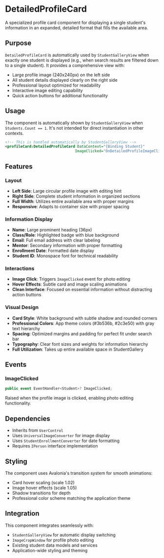 # DetailedProfileCard

A specialized profile card component for displaying a single student's information in an expanded, detailed format that fills the available area.

## Purpose

`DetailedProfileCard` is automatically used by `StudentGalleryView` when exactly one student is displayed (e.g., when search results are filtered down to a single student). It provides a comprehensive view with:

- Large profile image (240x240px) on the left side
- All student details displayed clearly on the right side
- Professional layout optimized for readability
- Interactive image editing capability
- Quick action buttons for additional functionality

## Usage

The component is automatically shown by `StudentGalleryView` when `Students.Count == 1`. It's not intended for direct instantiation in other contexts.

```xml
<!-- This is handled automatically by StudentGalleryView -->
<profileCard:DetailedProfileCard DataContext="{Binding Student}" 
                                ImageClicked="OnDetailedProfileImageClicked"/>
```

## Features

### Layout
- **Left Side**: Large circular profile image with editing hint
- **Right Side**: Complete student information in organized sections
- **Full Width**: Utilizes entire available area with proper margins
- **Responsive**: Adapts to container size with proper spacing

### Information Display
- **Name**: Large prominent heading (36px)
- **Class/Role**: Highlighted badge with blue background
- **Email**: Full email address with clear labeling
- **Mentor**: Secondary information with proper formatting
- **Enrollment Date**: Formatted date display
- **Student ID**: Monospace font for technical readability

### Interactions
- **Image Click**: Triggers `ImageClicked` event for photo editing
- **Hover Effects**: Subtle card and image scaling animations
- **Clean Interface**: Focused on essential information without distracting action buttons

### Visual Design
- **Card Style**: White background with subtle shadow and rounded corners
- **Professional Colors**: App theme colors (#3b536b, #2c3e50) with gray text hierarchy
- **Spacing**: Optimized margins and padding for perfect fit under search bar
- **Typography**: Clear font sizes and weights for information hierarchy
- **Full Utilization**: Takes up entire available space in StudentGallery

## Events

### ImageClicked
```csharp
public event EventHandler<Student>? ImageClicked;
```
Raised when the profile image is clicked, enabling photo editing functionality.

## Dependencies

- Inherits from `UserControl`
- Uses `UniversalImageConverter` for image display
- Uses `StudentEnrollmentConverter` for date formatting
- Requires `IPerson` interface implementation

## Styling

The component uses Avalonia's transition system for smooth animations:
- Card hover scaling (scale 1.02)
- Image hover effects (scale 1.05)
- Shadow transitions for depth
- Professional color scheme matching the application theme

## Integration

This component integrates seamlessly with:
- `StudentGalleryView` for automatic display switching
- `ImageCropWindow` for profile photo editing
- Existing student data models and services
- Application-wide styling and theming
